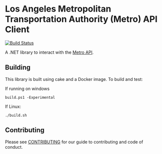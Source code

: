 # Los Angeles Metropolitan Transportation Authority (Metro) API Client 
[![Build Status](https://travis-ci.org/syncromatics/Syncromatics.Clients.Metro.svg?branch=master)](https://travis-ci.org/syncromatics/Syncromatics.Clients.Metro)

A .NET library to interact with the [Metro API](http://developer.metro.net/).

## Building

This library is built using cake and a Docker image. To build and test:

If running on windows

```
build.ps1 -Experimental
```

If Linux:
```
./build.sh
```

## Contributing

Please see [CONTRIBUTING](CONTRIBUTING.md) for our guide to contributing and code of conduct.
